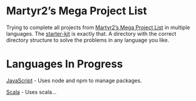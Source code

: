 Martyr2’s Mega Project List
========

Trying to complete all projects from [Martyr2’s Mega Project List](http://www.dreamincode.net/forums/topic/78802-martyr2s-mega-project-ideas-list/) in multiple languages. The [starter-kit](starter-kit) is exactly that. A directory with the correct directory structure to solve the problems in any language you like. 

Languages In Progress
========

[JavaScript](js) - Uses node and npm to manage packages.

[Scala](scala) - Uses scala...